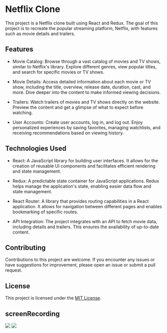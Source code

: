 # Netflix Clone

This project is a Netflix clone built using React and Redux. The goal of this project is to recreate the popular streaming platform, Netflix, with features such as movie details and trailers.

## Features

- Movie Catalog: Browse through a vast catalog of movies and TV shows, similar to Netflix's library. Explore different genres, view popular titles, and search for specific movies or TV shows.

- Movie Details: Access detailed information about each movie or TV show, including the title, overview, release date, duration, cast, and more. Dive deeper into the content to make informed viewing decisions.

- Trailers: Watch trailers of movies and TV shows directly on the website. Preview the content and get a glimpse of what to expect before watching.

- User Accounts: Create user accounts, log in, and log out. Enjoy personalized experiences by saving favorites, managing watchlists, and receiving recommendations based on viewing history.

## Technologies Used

- React: A JavaScript library for building user interfaces. It allows for the creation of reusable UI components and facilitates efficient rendering and state management.

- Redux: A predictable state container for JavaScript applications. Redux helps manage the application's state, enabling easier data flow and state management.

- React Router: A library that provides routing capabilities in a React application. It allows for navigation between different pages and enables bookmarking of specific routes.

- API Integration: The project integrates with an API to fetch movie data, including details and trailers. This ensures the availability of up-to-date content.


## Contributing

Contributions to this project are welcome. If you encounter any issues or have suggestions for improvement, please open an issue or submit a pull request.

## License

This project is licensed under the [MIT License](LICENSE).


## screenRecording

 <img src="./src/assets/full.gif">
 <img src="./src/assets/responsive.gif">
